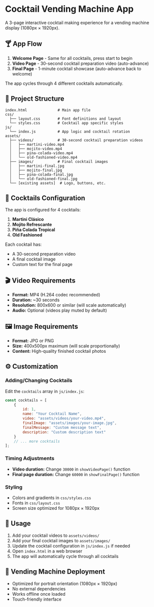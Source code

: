 # Cocktail Vending Machine App

A 3-page interactive cocktail making experience for a vending machine display (1080px × 1920px).

## 🍸 App Flow

1. **Welcome Page** - Same for all cocktails, press start to begin
2. **Video Page** - 30-second cocktail preparation video (auto-advance)
3. **Final Page** - 1-minute cocktail showcase (auto-advance back to welcome)

The app cycles through 4 different cocktails automatically.

## 📁 Project Structure

```
index.html              # Main app file
css/
  ├── layout.css        # Font definitions and layout
  └── styles.css        # Cocktail app specific styles
js/
  └── index.js          # App logic and cocktail rotation
assets/
  ├── videos/           # 30-second cocktail preparation videos
  │   ├── martini-video.mp4
  │   ├── mojito-video.mp4
  │   ├── pina-colada-video.mp4
  │   └── old-fashioned-video.mp4
  ├── images/           # Final cocktail images
  │   ├── martini-final.jpg
  │   ├── mojito-final.jpg
  │   ├── pina-colada-final.jpg
  │   └── old-fashioned-final.jpg
  └── [existing assets]  # Logo, buttons, etc.
```

## 🍹 Cocktails Configuration

The app is configured for 4 cocktails:

1. **Martini Clásico**
2. **Mojito Refrescante** 
3. **Piña Colada Tropical**
4. **Old Fashioned**

Each cocktail has:
- A 30-second preparation video
- A final cocktail image
- Custom text for the final page

## 🎬 Video Requirements

- **Format:** MP4 (H.264 codec recommended)
- **Duration:** ~30 seconds
- **Resolution:** 800x600 or similar (will scale automatically)
- **Audio:** Optional (videos play muted by default)

## 🖼️ Image Requirements

- **Format:** JPG or PNG
- **Size:** 400x500px maximum (will scale proportionally)
- **Content:** High-quality finished cocktail photos

## ⚙️ Customization

### Adding/Changing Cocktails

Edit the `cocktails` array in `js/index.js`:

```javascript
const cocktails = [
    {
        id: 1,
        name: "Your Cocktail Name",
        video: "assets/videos/your-video.mp4",
        finalImage: "assets/images/your-image.jpg",
        finalMessage: "Custom message text",
        description: "Custom description text"
    }
    // ... more cocktails
];
```

### Timing Adjustments

- **Video duration:** Change `30000` in `showVideoPage()` function
- **Final page duration:** Change `60000` in `showFinalPage()` function

### Styling

- Colors and gradients in `css/styles.css`
- Fonts in `css/layout.css`
- Screen size optimized for 1080px × 1920px

## 🚀 Usage

1. Add your cocktail videos to `assets/videos/`
2. Add your final cocktail images to `assets/images/`
3. Update the cocktail configuration in `js/index.js` if needed
4. Open `index.html` in a web browser
5. The app will automatically cycle through all cocktails

## 📱 Vending Machine Deployment

- Optimized for portrait orientation (1080px × 1920px)
- No external dependencies
- Works offline once loaded
- Touch-friendly interface
